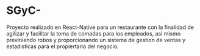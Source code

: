 # SGyC-
Proyecto realizado en React-Native para un restaurante con la finalidad de agilizar y facilitar la toma de comadas para los empleados, asi mismo previniendo robos y proporcionando un sistema de gestion de ventas y estadisticas para el propiertario del negocio.

